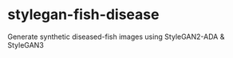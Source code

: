 # stylegan-fish-disease
Generate synthetic diseased-fish images using StyleGAN2-ADA &amp; StyleGAN3
